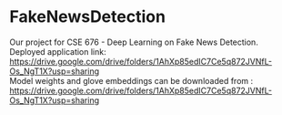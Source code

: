 # FakeNewsDetection

Our project for CSE 676 - Deep Learning on Fake News Detection. <br>
Deployed application link: https://drive.google.com/drive/folders/1AhXp85edIC7Ce5q872JVNfL-Os_NgT1X?usp=sharing <br>
Model weights and glove embeddings can be downloaded from : https://drive.google.com/drive/folders/1AhXp85edIC7Ce5q872JVNfL-Os_NgT1X?usp=sharing
